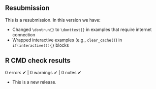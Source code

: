## Resubmission
This is a resubmission. In this version we have:
* Changed `\dontrun{}` to `\donttest{}` in examples that require internet connection
* Wrapped interactive examples (e.g., `clear_cache()`) in `if(interactive()){}` blocks

## R CMD check results

0 errors ✔ | 0 warnings ✔ | 0 notes ✔

* This is a new release.
